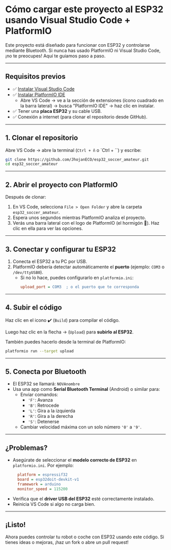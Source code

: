 # Cómo cargar este proyecto al ESP32 usando Visual Studio Code + PlatformIO

Este proyecto está diseñado para funcionar con ESP32 y controlarse mediante Bluetooth. Si nunca has usado PlatformIO ni Visual Studio Code, ¡no te preocupes! Aquí te guiamos paso a paso.

---

## Requisitos previos

- ✅ [Instalar Visual Studio Code](https://code.visualstudio.com/)
- ✅ [Instalar PlatformIO IDE](https://platformio.org/install/ide?install=vscode)
  - Abre VS Code → ve a la sección de extensiones (ícono cuadrado en la barra lateral) → busca "PlatformIO IDE" → haz clic en instalar.
- ✅ Tener una **placa ESP32** y su cable USB.
- ✅ Conexión a internet (para clonar el repositorio desde GitHub).

---

## 1. Clonar el repositorio

Abre VS Code → abre la terminal (`Ctrl + ñ` o `Ctrl + \``) y escribe:

```bash
git clone https://github.com/JhojanECO/esp32_soccer_amateur.git
cd esp32_soccer_amateur
```

---

## 2. Abrir el proyecto con PlatformIO

Después de clonar:

1. En VS Code, selecciona `File > Open Folder` y abre la carpeta `esp32_soccer_amateur`.
2. Espera unos segundos mientras PlatformIO analiza el proyecto.
3. Verás una barra lateral con el logo de PlatformIO (el hormigón 🐜). Haz clic en ella para ver las opciones.

---

## 3. Conectar y configurar tu ESP32

1. Conecta el ESP32 a tu PC por USB.
2. PlatformIO debería detectar automáticamente el **puerto** (ejemplo: `COM3` o `/dev/ttyUSB0`).
   - Si no lo hace, puedes configurarlo en `platformio.ini`:
     ```ini
     upload_port = COM3  ; o el puerto que te corresponda
     ```

---

## 4. Subir el código

Haz clic en el icono ✔️ (`Build`) para compilar el código.

Luego haz clic en la flecha → (`Upload`) para **subirlo al ESP32**.

También puedes hacerlo desde la terminal de PlatformIO:

```bash
platformio run --target upload
```

---

## 5. Conecta por Bluetooth

- El ESP32 se llamará: `NOVAnombre`
- Usa una app como **Serial Bluetooth Terminal** (Android) o similar para:
  - Enviar comandos:
    - `'F'`: Avanza
    - `'B'`: Retrocede
    - `'L'`: Gira a la izquierda
    - `'R'`: Gira a la derecha
    - `'S'`: Detenerse
  - Cambiar velocidad máxima con un solo número `'0'` a `'9'`.

---

## ¿Problemas?

- Asegúrate de seleccionar el **modelo correcto de ESP32** en `platformio.ini`. Por ejemplo:
  ```ini
    platform = espressif32
    board = esp32doit-devkit-v1
    framework = arduino
    monitor_speed = 115200
  ```
- Verifica que el **driver USB del ESP32** esté correctamente instalado.
- Reinicia VS Code si algo no carga bien.

---

## ¡Listo!

Ahora puedes controlar tu robot o coche con ESP32 usando este código. Si tienes ideas o mejoras, ¡haz un fork o abre un pull request!
